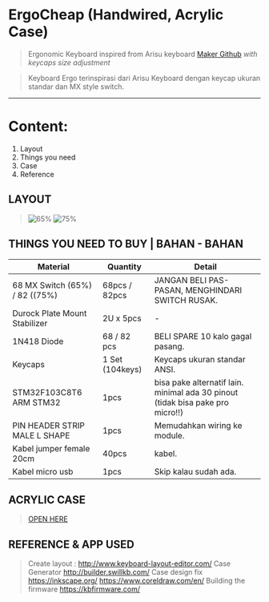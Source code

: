 
# ErgoCheap (Handwired, Acrylic Case)

>Ergonomic Keyboard inspired from Arisu keyboard [Maker Github](https://github.com/FateNozomi) *with keycaps size adjustment*

>Keyboard Ergo terinspirasi dari Arisu Keyboard dengan keycap ukuran standar dan MX style switch. 
---
# Content:

1. Layout
2. Things you need
3. Case
4. Reference

## LAYOUT

>![65%](https://github.com/xSteins/Mechanical-Keyboard/blob/master/ErgoCheap/65%25.svg)
![75%](https://github.com/xSteins/Mechanical-Keyboard/blob/master/ErgoCheap/75%25%20blank.svg)

## 	THINGS YOU NEED TO BUY | BAHAN  - BAHAN

Material 						| Quantity							| Detail
------------ 					| -------------						| -------
68 MX Switch (65%) / 82 ((75%) 	| 68pcs / 82pcs						| JANGAN BELI PAS-PASAN, MENGHINDARI SWITCH RUSAK.
Durock Plate Mount Stabilizer |	2U x 5pcs						| -
1N418 Diode						| 68 / 82 pcs 						| BELI SPARE 10 kalo gagal pasang.
Keycaps							| 1 Set (104keys)					| Keycaps ukuran standar ANSI.
STM32F103C8T6 ARM STM32			| 1pcs								| bisa pake alternatif lain. minimal ada 30 pinout (tidak bisa pake pro micro!!)
PIN HEADER STRIP MALE L SHAPE	| 1pcs								| Memudahkan wiring ke module.
Kabel jumper female 20cm		| 40pcs								| kabel.
Kabel micro usb					| 1pcs								| Skip kalau sudah ada.

## ACRYLIC CASE

>[OPEN HERE](https://github.com/xSteins/Mechanical-Keyboard/tree/master/ErgoCheap/CASE)

## REFERENCE & APP USED
>Create layout :
>http://www.keyboard-layout-editor.com/
>Case Generator
>http://builder.swillkb.com/
>Case design fix
>https://inkscape.org/
>https://www.coreldraw.com/en/
>Building the firmware
>https://kbfirmware.com/


